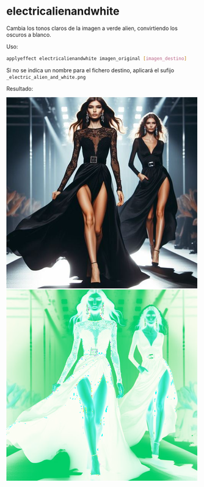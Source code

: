 # electricalienandwhite

Cambia los tonos claros de la imagen a verde alien, convirtiendo los oscuros a blanco.

Uso:

``` sh
applyeffect electricalienandwhite imagen_original [imagen_destino]
```

Si no se indica un nombre para el fichero destino, aplicará el sufijo `_electric_alien_and_white.png`

Resultado:

![imagen original](../../images/image.jpg)
![electricalienandwhite](../../images/image_electric_alien_and_white.png)
